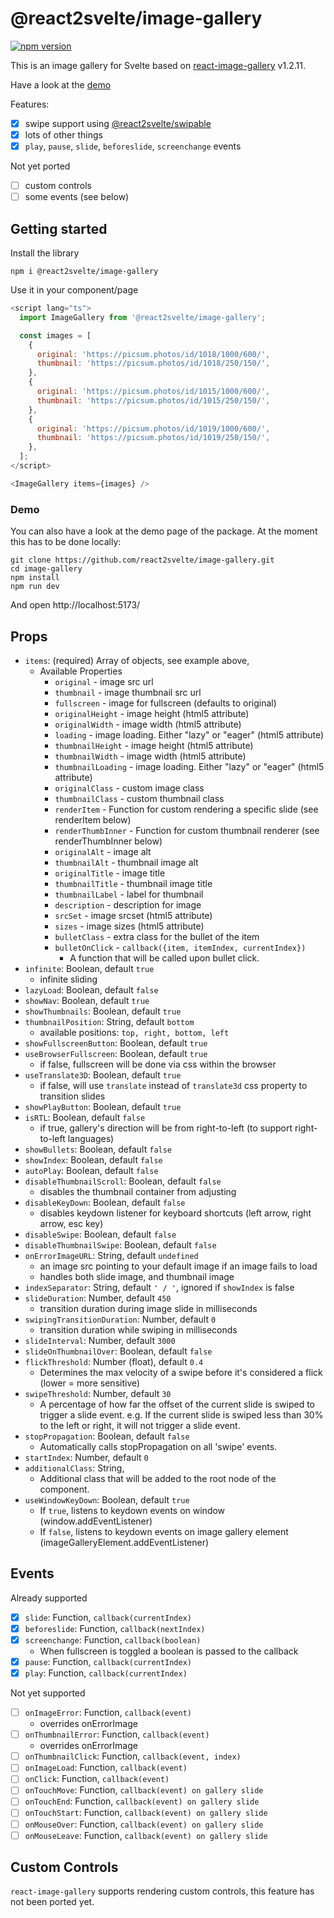 # @react2svelte/image-gallery

[![npm version](https://img.shields.io/npm/v/@react2svelte/image-gallery.svg)](https://www.npmjs.com/package/@react2svelte/image-gallery)

This is an image gallery for Svelte based on [react-image-gallery](https://github.com/xiaolin/react-image-gallery) v1.2.11.

Have a look at the [demo](https://react2svelte.github.io/image-gallery/)

Features:

- [x] swipe support using [@react2svelte/swipable](https://www.npmjs.com/package/@react2svelte/swipable)
- [x] lots of other things
- [x] `play`, `pause`, `slide`, `beforeslide`, `screenchange` events

Not yet ported

- [ ] custom controls
- [ ] some events (see below)

## Getting started

Install the library

```
npm i @react2svelte/image-gallery
```

Use it in your component/page

```js
<script lang="ts">
  import ImageGallery from '@react2svelte/image-gallery';

  const images = [
    {
      original: 'https://picsum.photos/id/1018/1000/600/',
      thumbnail: 'https://picsum.photos/id/1018/250/150/',
    },
    {
      original: 'https://picsum.photos/id/1015/1000/600/',
      thumbnail: 'https://picsum.photos/id/1015/250/150/',
    },
    {
      original: 'https://picsum.photos/id/1019/1000/600/',
      thumbnail: 'https://picsum.photos/id/1019/250/150/',
    },
  ];
</script>

<ImageGallery items={images} />
```

### Demo

You can also have a look at the demo page of the package. At the moment this has to be done locally:

```
git clone https://github.com/react2svelte/image-gallery.git
cd image-gallery
npm install
npm run dev
```

And open http://localhost:5173/

## Props

- `items`: (required) Array of objects, see example above,
  - Available Properties
    - `original` - image src url
    - `thumbnail` - image thumbnail src url
    - `fullscreen` - image for fullscreen (defaults to original)
    - `originalHeight` - image height (html5 attribute)
    - `originalWidth` - image width (html5 attribute)
    - `loading` - image loading. Either "lazy" or "eager" (html5 attribute)
    - `thumbnailHeight` - image height (html5 attribute)
    - `thumbnailWidth` - image width (html5 attribute)
    - `thumbnailLoading` - image loading. Either "lazy" or "eager" (html5 attribute)
    - `originalClass` - custom image class
    - `thumbnailClass` - custom thumbnail class
    - `renderItem` - Function for custom rendering a specific slide (see renderItem below)
    - `renderThumbInner` - Function for custom thumbnail renderer (see renderThumbInner below)
    - `originalAlt` - image alt
    - `thumbnailAlt` - thumbnail image alt
    - `originalTitle` - image title
    - `thumbnailTitle` - thumbnail image title
    - `thumbnailLabel` - label for thumbnail
    - `description` - description for image
    - `srcSet` - image srcset (html5 attribute)
    - `sizes` - image sizes (html5 attribute)
    - `bulletClass` - extra class for the bullet of the item
    - `bulletOnClick` - `callback({item, itemIndex, currentIndex})`
      - A function that will be called upon bullet click.
- `infinite`: Boolean, default `true`
  - infinite sliding
- `lazyLoad`: Boolean, default `false`
- `showNav`: Boolean, default `true`
- `showThumbnails`: Boolean, default `true`
- `thumbnailPosition`: String, default `bottom`
  - available positions: `top, right, bottom, left`
- `showFullscreenButton`: Boolean, default `true`
- `useBrowserFullscreen`: Boolean, default `true`
  - if false, fullscreen will be done via css within the browser
- `useTranslate3D`: Boolean, default `true`
  - if false, will use `translate` instead of `translate3d` css property to transition slides
- `showPlayButton`: Boolean, default `true`
- `isRTL`: Boolean, default `false`
  - if true, gallery's direction will be from right-to-left (to support right-to-left languages)
- `showBullets`: Boolean, default `false`
- `showIndex`: Boolean, default `false`
- `autoPlay`: Boolean, default `false`
- `disableThumbnailScroll`: Boolean, default `false`
  - disables the thumbnail container from adjusting
- `disableKeyDown`: Boolean, default `false`
  - disables keydown listener for keyboard shortcuts (left arrow, right arrow, esc key)
- `disableSwipe`: Boolean, default `false`
- `disableThumbnailSwipe`: Boolean, default `false`
- `onErrorImageURL`: String, default `undefined`
  - an image src pointing to your default image if an image fails to load
  - handles both slide image, and thumbnail image
- `indexSeparator`: String, default `' / '`, ignored if `showIndex` is false
- `slideDuration`: Number, default `450`
  - transition duration during image slide in milliseconds
- `swipingTransitionDuration`: Number, default `0`
  - transition duration while swiping in milliseconds
- `slideInterval`: Number, default `3000`
- `slideOnThumbnailOver`: Boolean, default `false`
- `flickThreshold`: Number (float), default `0.4`
  - Determines the max velocity of a swipe before it's considered a flick (lower = more sensitive)
- `swipeThreshold`: Number, default `30`
  - A percentage of how far the offset of the current slide is swiped to trigger a slide event.
    e.g. If the current slide is swiped less than 30% to the left or right, it will not trigger a slide event.
- `stopPropagation`: Boolean, default `false`
  - Automatically calls stopPropagation on all 'swipe' events.
- `startIndex`: Number, default `0`
- `additionalClass`: String,
  - Additional class that will be added to the root node of the component.
- `useWindowKeyDown`: Boolean, default `true`
  - If `true`, listens to keydown events on window (window.addEventListener)
  - If `false`, listens to keydown events on image gallery element (imageGalleryElement.addEventListener)

## Events

Already supported

- [x] `slide`: Function, `callback(currentIndex)`
- [x] `beforeslide`: Function, `callback(nextIndex)`
- [x] `screenchange`: Function, `callback(boolean)`
  - When fullscreen is toggled a boolean is passed to the callback
- [x] `pause`: Function, `callback(currentIndex)`
- [x] `play`: Function, `callback(currentIndex)`

Not yet supported

- [ ] `onImageError`: Function, `callback(event)`
  - overrides onErrorImage
- [ ] `onThumbnailError`: Function, `callback(event)`
  - overrides onErrorImage
- [ ] `onThumbnailClick`: Function, `callback(event, index)`
- [ ] `onImageLoad`: Function, `callback(event)`
- [ ] `onClick`: Function, `callback(event)`
- [ ] `onTouchMove`: Function, `callback(event) on gallery slide`
- [ ] `onTouchEnd`: Function, `callback(event) on gallery slide`
- [ ] `onTouchStart`: Function, `callback(event) on gallery slide`
- [ ] `onMouseOver`: Function, `callback(event) on gallery slide`
- [ ] `onMouseLeave`: Function, `callback(event) on gallery slide`

## Custom Controls

`react-image-gallery` supports rendering custom controls, this feature has not been ported yet.
